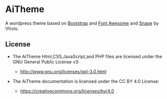 # AiTheme

A wordpress theme based on [Bootstrap](https://github.com/twbs/bootstrap) and [Font Awesome](https://github.com/FortAwesome/Font-Awesome) and [Snape](https://github.com/Vtrois/Snape) by Vtrois.

## License

- The AiTheme Html,CSS,JavaScript,and PHP files are licensed under the GNU General Public License v3:
  - http://www.gnu.org/licenses/gpl-3.0.html

- The AiTheme documentation is licensed under the CC BY 4.0 License:
  - https://creativecommons.org/licenses/by/4.0
